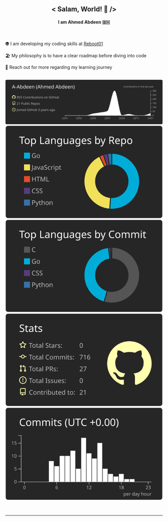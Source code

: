 
## <div align="center">< Salam, World! 👋 /></div>  
  

#### <div align="center">I am Ahmed Abdeen 🇧🇭</div>  
  <br />

👽 I am developing my coding skills at [Reboot01](https://reboot01.com)  
  

🏖️ My philosophy is to have a clear roadmap before diving into code  
  

💬 Reach out for more regarding my learning journey  
  <br />


[![](https://raw.githubusercontent.com/A-Abdeen/A-Abdeen/master/profile-summary-card-output/apprentice/0-profile-details.svg)](https://github.com/vn7n24fzkq/github-profile-summary-cards)
[![](https://raw.githubusercontent.com/A-Abdeen/A-Abdeen/master/profile-summary-card-output/apprentice/1-repos-per-language.svg)](https://github.com/vn7n24fzkq/github-profile-summary-cards) [![](https://raw.githubusercontent.com/A-Abdeen/A-Abdeen/master/profile-summary-card-output/apprentice/2-most-commit-language.svg)](https://github.com/vn7n24fzkq/github-profile-summary-cards)
[![](https://raw.githubusercontent.com/A-Abdeen/A-Abdeen/master/profile-summary-card-output/apprentice/3-stats.svg)](https://github.com/vn7n24fzkq/github-profile-summary-cards) [![](https://raw.githubusercontent.com/A-Abdeen/A-Abdeen/master/profile-summary-card-output/apprentice/4-productive-time.svg)](https://github.com/vn7n24fzkq/github-profile-summary-cards)

<br />

----

<br />
